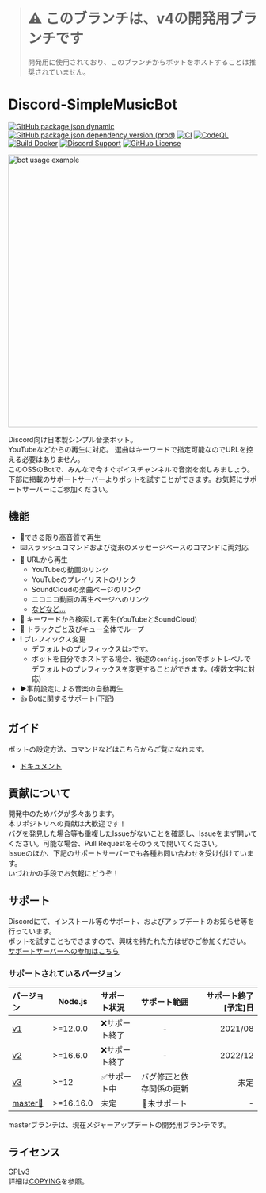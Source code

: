 > # :warning: このブランチは、v4の開発用ブランチです
> 開発用に使用されており、このブランチからボットをホストすることは推奨されていません。

# Discord-SimpleMusicBot 
[![GitHub package.json dynamic](https://img.shields.io/github/package-json/version/mtripg6666tdr/Discord-SimpleMusicBot)](https://github.com/mtripg6666tdr/Discord-SimpleMusicBot/blob/master/package.json)
[![GitHub package.json dependency version (prod)](https://img.shields.io/github/package-json/dependency-version/mtripg6666tdr/Discord-SimpleMusicBot/eris)](https://github.com/abalabahaha/eris)
[![CI](https://github.com/mtripg6666tdr/Discord-SimpleMusicBot/actions/workflows/test.yml/badge.svg)](https://github.com/mtripg6666tdr/Discord-SimpleMusicBot/actions/workflows/test.yml)
[![CodeQL](https://github.com/mtripg6666tdr/Discord-SimpleMusicBot/actions/workflows/codeql-analysis.yml/badge.svg)](https://github.com/mtripg6666tdr/Discord-SimpleMusicBot/actions/workflows/codeql-analysis.yml)
[![Build Docker](https://github.com/mtripg6666tdr/Discord-SimpleMusicBot/actions/workflows/build-docker.yml/badge.svg)](https://github.com/mtripg6666tdr/Discord-SimpleMusicBot/actions/workflows/build-docker.yml)
[![Discord Support](https://img.shields.io/discord/847435307582095360?label=discord&logo=discord&logoColor=white)](https://discord.gg/7DrAEXBMHe)
[![GitHub License](https://img.shields.io/github/license/mtripg6666tdr/Discord-SimpleMusicBot)](LICENSE)

<img alt="bot usage example" src="https://user-images.githubusercontent.com/56076195/218059644-2ebdf405-b9f8-4561-a3cc-2bcecf09f145.png" width="550">

Discord向け日本製シンプル音楽ボット。  
YouTubeなどからの再生に対応。
選曲はキーワードで指定可能なのでURLを控える必要はありません。  
このOSSのBotで、みんなで今すぐボイスチャンネルで音楽を楽しみましょう。  
下部に掲載のサポートサーバーよりボットを試すことができます。お気軽にサポートサーバーにご参加ください。

## 機能
- 🎵できる限り高音質で再生
- ⌨️スラッシュコマンドおよび従来のメッセージベースのコマンドに両対応
- 🔗 URLから再生
  - YouTubeの動画のリンク
  - YouTubeのプレイリストのリンク
  - SoundCloudの楽曲ページのリンク
  - ニコニコ動画の再生ページへのリンク
  - [などなど...](https://web.usamyon.moe/Discord-SimpleMusicBot/docs/commands/overview)
- 🔎 キーワードから検索して再生(YouTubeとSoundCloud)
- 🔁 トラックごと及びキュー全体でループ
- ❕ プレフィックス変更
  - デフォルトのプレフィックスは`>`です。
  - ボットを自分でホストする場合、後述の`config.json`でボットレベルでデフォルトのプレフィックスを変更することができます。(複数文字に対応)
- ▶️事前設定による音楽の自動再生
- 👍 Botに関するサポート(下記)

## ガイド
ボットの設定方法、コマンドなどはこちらからご覧になれます。  
- [ドキュメント](https://web.usamyon.moe/Discord-SimpleMusicBot/)

## 貢献について
開発中のためバグが多々あります。  
本リポジトリへの貢献は大歓迎です！  
バグを発見した場合等も重複したIssueがないことを確認し、Issueをまず開いてください。可能な場合、Pull Requestをそのうえで開いてください。  
Issueのほか、下記のサポートサーバーでも各種お問い合わせを受け付けています。  
いづれかの手段でお気軽にどうぞ！  

## サポート
Discordにて、インストール等のサポート、およびアップデートのお知らせ等を行っています。  
ボットを試すこともできますので、興味を持たれた方はぜひご参加ください。  
[サポートサーバーへの参加はこちら](https://discord.gg/7DrAEXBMHe)  

### サポートされているバージョン
|バージョン|Node.js|サポート状況|サポート範囲|サポート終了[予定]日|
|:---------|------|:----------|:----------:|------------------:|
|[v1](https://github.com/mtripg6666tdr/Discord-SimpleMusicBot/tree/v1)|>=12.0.0 |:x:サポート終了|-|2021/08|
|[v2](https://github.com/mtripg6666tdr/Discord-SimpleMusicBot/tree/v2)|>=16.6.0 |:x:サポート終了|-|2022/12|
|[v3](https://github.com/mtripg6666tdr/Discord-SimpleMusicBot/tree/v3)|>=12     |:white_check_mark:サポート中|バグ修正と依存関係の更新|未定|
|[master🚧](https://github.com/mtripg6666tdr/Discord-SimpleMusicBot/tree/master)|>=16.16.0|未定|🚧未サポート|-|-|

masterブランチは、現在メジャーアップデートの開発用ブランチです。

## ライセンス
GPLv3  
詳細は[COPYING](COPYING)を参照。
